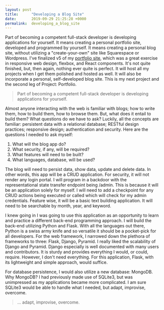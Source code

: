 ```yaml
---
layout: post
title:      "Developing a Blog Site"
date:       2019-09-29 21:25:28 +0000
permalink:  developing_a_blog_site
---
```



Part of becoming a competent full-stack developer is developing applications for yourself. It means creating a personal portfolio site, developed and programmed by yourself. It means creating a personal blog site, without utilizing a "create-your-own" site like Squarespace or Wordpress. I've finalized v5 of my [portfolio site](https://rollin-metzger-portfolio.herokuapp.com), which was a great exercise in responsive web design, flexbox, and React components. It's not quite finished, but, then again, nothing ever quite is perfect. It will host all my projects when I get them polished and hosted as well. It will also be incorporate a personal, self-developed blog site. This is my next project and the second leg of Project: Portfolio.

> Part of becoming a competent full-stack developer is developing applications for yourself.
>

Almost anyone interacting with the web is familiar with blogs; how to write them, how to build them, how to browse them. But, what does it entail to build them? What questions do we have to ask? Luckily, all the concepts are familiar: persistent data with a relational database; RESTful design practices; responsive design; authentication and security. Here are the questions I needed to ask myself:

1. What will the blog app do?
2. What security, if any, will be required?
3. What features will need to be built?
4. What languages, database, will be used?

The blog will need to persist data, show data, update and delete data. In other words, this app will be a CRUD application. For security, it will not render any login portal. I will program in a backdoor with the representational state transfer endpoint being /admin. This is because it will be an application solely for myself. I will need to add a checkpoint for any CRUD actions being executed or called which will check for my admin credentials. Feature wise, it will be a basic text building application. It will need to be searchable by month, year, and keyword. 

I knew going in I was going to use this application as an opportunity to learn and practice a different back-end programming approach. I will build the back-end utilizing Python and Flask. With all the languages out there, Python is a swiss army knife and so versatile it should be a pocket-pick for all developers. For the web framework, I narrowed down the plethora of frameworks to three: Flask, Django, Pyramid. I really liked the scalability of Django and Pyramid. Django especially is well documented with many users and contributors. It is sturdy and provides everything I would, or could, require. However, I don't need everything. For this application, Flask, with its lightweight and simple approach, would suffice.

For database persistence, I would also utilize a new database: MongoDB. Why MongoDB? I had previously made use of SQLite3, but was unimpressed as my applications became more complicated. I am sure SQLite3 would be able to handle what I needed, but adapt, improvise, overcome. 

> ... adapt, improvise, overcome.
> 


